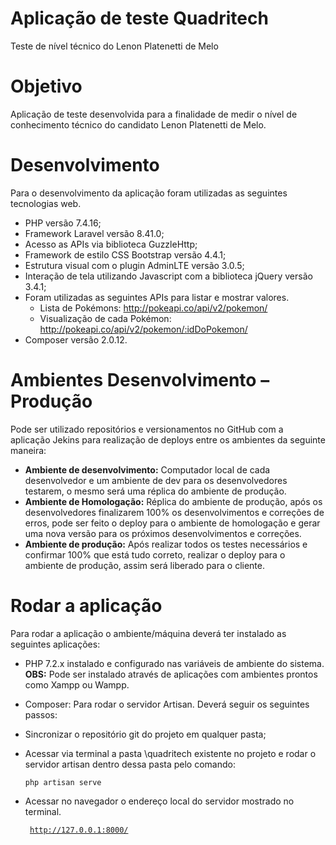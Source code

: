 # Aplicação de teste Quadritech
Teste de nível técnico do Lenon Platenetti de Melo

# Objetivo
Aplicação de teste desenvolvida para a finalidade de medir o nível de conhecimento técnico do candidato Lenon Platenetti de Melo.
# Desenvolvimento
Para o desenvolvimento da aplicação foram utilizadas as seguintes tecnologias web.
* PHP versão 7.4.16;
* Framework Laravel versão 8.41.0;
* Acesso as APIs via biblioteca GuzzleHttp;
* Framework de estilo CSS Bootstrap versão 4.4.1;
* Estrutura visual com o plugin AdminLTE versão 3.0.5;
* Interação de tela utilizando Javascript com a biblioteca jQuery versão 3.4.1;
* Foram utilizadas as seguintes APIs para listar e mostrar valores.
  * Lista de Pokémons: http://pokeapi.co/api/v2/pokemon/
  * Visualização de cada Pokémon: http://pokeapi.co/api/v2/pokemon/:idDoPokemon/
* Composer versão 2.0.12.
# Ambientes Desenvolvimento – Produção
Pode ser utilizado repositórios e versionamentos no GitHub com a aplicação Jekins para realização de deploys entre os ambientes da seguinte maneira:
* <b>Ambiente de desenvolvimento:</b> Computador local de cada desenvolvedor e um ambiente de dev para os desenvolvedores testarem, o mesmo será uma réplica do ambiente de produção.
* <b>Ambiente de Homologação:</b> Réplica do ambiente de produção, após os desenvolvedores finalizarem 100% os desenvolvimentos e correções de erros, pode ser feito o deploy para o ambiente de homologação e gerar uma nova versão para os próximos desenvolvimentos e correções.
* <b>Ambiente de produção:</b>  Após realizar todos os testes necessários e confirmar 100% que está tudo correto, realizar o deploy para o ambiente de produção, assim será liberado para o cliente.
# Rodar a aplicação
Para rodar a aplicação o ambiente/máquina deverá ter instalado as seguintes aplicações:
* PHP 7.2.x instalado e configurado nas variáveis de ambiente do sistema.
<br><b>OBS:</b> Pode ser instalado através de aplicações com ambientes prontos como Xampp ou Wampp.
* Composer: Para rodar o servidor Artisan.
Deverá seguir os seguintes passos:
* Sincronizar o repositório git do projeto em qualquer pasta;
* Acessar via terminal a pasta \quadritech existente no projeto e rodar o servidor artisan dentro dessa pasta pelo comando:

    <code>php artisan serve</code>
    
* Acessar no navegador o endereço local do servidor mostrado no terminal.

  <code> http://127.0.0.1:8000/ </code>

